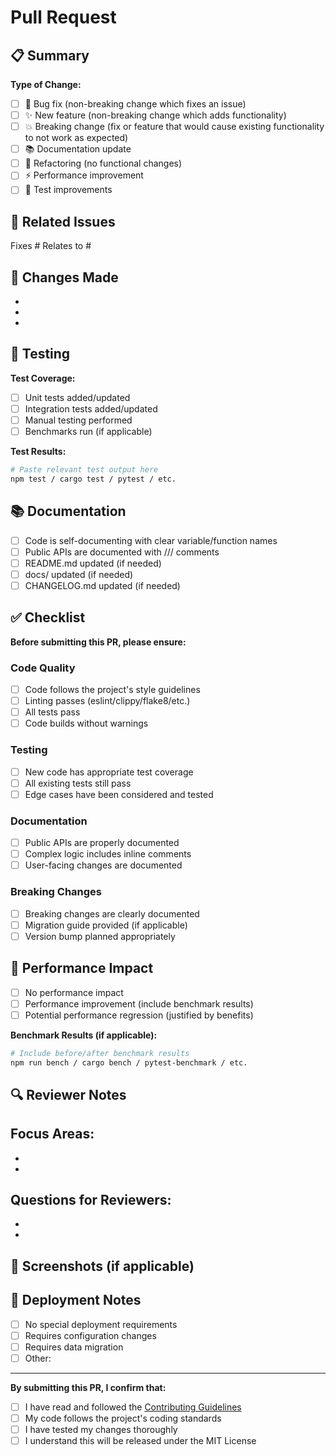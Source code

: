 # Pull Request

## 📋 Summary

<!-- Provide a brief description of the changes in this PR -->

**Type of Change:**
- [ ] 🐛 Bug fix (non-breaking change which fixes an issue)
- [ ] ✨ New feature (non-breaking change which adds functionality)
- [ ] 💥 Breaking change (fix or feature that would cause existing functionality to not work as expected)
- [ ] 📚 Documentation update
- [ ] 🔧 Refactoring (no functional changes)
- [ ] ⚡ Performance improvement
- [ ] 🧪 Test improvements

## 🔗 Related Issues

<!-- Link to related issues using "Fixes #123" or "Relates to #123" -->

Fixes #
Relates to #

## 📝 Changes Made

<!-- Describe the specific changes made in this PR -->

- 
- 
- 

## 🧪 Testing

<!-- Describe how you tested your changes -->

**Test Coverage:**
- [ ] Unit tests added/updated
- [ ] Integration tests added/updated
- [ ] Manual testing performed
- [ ] Benchmarks run (if applicable)

**Test Results:**
```bash
# Paste relevant test output here
npm test / cargo test / pytest / etc.
```

## 📚 Documentation

<!-- Check all that apply -->

- [ ] Code is self-documenting with clear variable/function names
- [ ] Public APIs are documented with /// comments
- [ ] README.md updated (if needed)
- [ ] docs/ updated (if needed)
- [ ] CHANGELOG.md updated (if needed)

## ✅ Checklist

**Before submitting this PR, please ensure:**

### Code Quality
- [ ] Code follows the project's style guidelines
- [ ] Linting passes (eslint/clippy/flake8/etc.)
- [ ] All tests pass
- [ ] Code builds without warnings

### Testing
- [ ] New code has appropriate test coverage
- [ ] All existing tests still pass
- [ ] Edge cases have been considered and tested

### Documentation
- [ ] Public APIs are properly documented
- [ ] Complex logic includes inline comments
- [ ] User-facing changes are documented

### Breaking Changes
- [ ] Breaking changes are clearly documented
- [ ] Migration guide provided (if applicable)
- [ ] Version bump planned appropriately

## 🎯 Performance Impact

<!-- If this PR affects performance, please describe the impact -->

- [ ] No performance impact
- [ ] Performance improvement (include benchmark results)
- [ ] Potential performance regression (justified by benefits)

**Benchmark Results (if applicable):**
```bash
# Include before/after benchmark results
npm run bench / cargo bench / pytest-benchmark / etc.
```

## 🔍 Reviewer Notes

<!-- Any specific areas you'd like reviewers to focus on -->

**Focus Areas:**
- 
- 
- 

**Questions for Reviewers:**
- 
- 
- 

## 📸 Screenshots (if applicable)

<!-- Include screenshots for UI changes or CLI output changes -->

## 🚀 Deployment Notes

<!-- Any special considerations for deployment -->

- [ ] No special deployment requirements
- [ ] Requires configuration changes
- [ ] Requires data migration
- [ ] Other: 

---

**By submitting this PR, I confirm that:**
- [ ] I have read and followed the [Contributing Guidelines](../CONTRIBUTING.md)
- [ ] My code follows the project's coding standards
- [ ] I have tested my changes thoroughly
- [ ] I understand this will be released under the MIT License